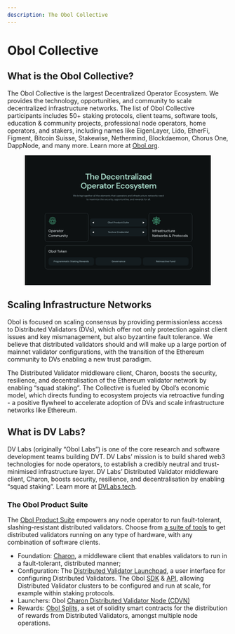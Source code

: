 ```yaml
---
description: The Obol Collective
---
```


# Obol Collective

## What is the Obol Collective?

The Obol Collective is the largest Decentralized Operator Ecosystem. We provides the technology, opportunities, and community to scale decentralized infrastructure networks. The list of Obol Collective participants includes 50+ staking protocols, client teams, software tools, education & community projects, professional node operators, home operators, and stakers, including names like EigenLayer, Lido, EtherFi, Figment, Bitcoin Suisse, Stakewise, Nethermind, Blockdaemon, Chorus One, DappNode, and many more. Learn more at [Obol.org](https://obol.org).

<figure><img src="../../.gitbook/assets/DecentralizedOperatorEcosystem.png" alt="Diagram showing the Obol Decentralized Operator Ecosystem with various participants including staking protocols, client teams, operators, and community projects"><figcaption></figcaption></figure>

## Scaling Infrastructure Networks

Obol is focused on scaling consensus by providing permissionless access to Distributed Validators (DVs), which offer not only protection against client issues and key mismanagement, but also byzantine fault tolerance. We believe that distributed validators should and will make up a large portion of mainnet validator configurations, with the transition of the Ethereum community to DVs enabling a new trust paradigm.

The Distributed Validator middleware client, Charon, boosts the security, resilience, and decentralisation of the Ethereum validator network by enabling “squad staking”. The Collective is fueled by Obol’s economic model, which directs funding to ecosystem projects via retroactive funding - a positive flywheel to accelerate adoption of DVs and scale infrastructure networks like Ethereum.

## What is DV Labs?​

DV Labs (originally “Obol Labs”) is one of the core research and software development teams building DVT. DV Labs’ mission is to build shared web3 technologies for node operators, to establish a credibly neutral and trust-minimised infrastructure layer. DV Labs’ Distributed Validator middleware client, Charon, boosts security, resilience, and decentralisation by enabling “squad staking”. Learn more at [DVLabs.tech](https://dvlabs.tech).

### The Obol Product Suite

The [Obol Product Suite](https://obol.org/product-suite) empowers any node operator to run fault-tolerant, slashing-resistant distributed validators. Choose from [a suite of tools](../further-reading/resources.md) to get distributed validators running on any type of hardware, with any combination of software clients.

* Foundation: [Charon](../charon/intro.md), a middleware client that enables validators to run in a fault-tolerant, distributed manner;
* Configuration: The [Distributed Validator Launchpad](launchpad.md), a user interface for configuring Distributed Validators. The Obol [SDK](../../sdk/index.md) & [API](https://docs.obol.org/api), allowing Distributed Validator clusters to be configured and run at scale, for example within staking protocols.
* Launchers: Obol [Charon Distributed Validator Node (CDVN)](../../run/start/quickstart_group.mdx)
* Rewards: [Obol Splits](obol-splits.mdx), a set of solidity smart contracts for the distribution of rewards from Distributed Validators, amongst multiple node operations.
